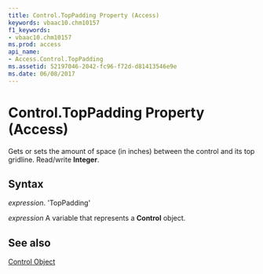 ```yaml
---
title: Control.TopPadding Property (Access)
keywords: vbaac10.chm10157
f1_keywords:
- vbaac10.chm10157
ms.prod: access
api_name:
- Access.Control.TopPadding
ms.assetid: 52197046-2042-fc96-f72d-d81413546e9e
ms.date: 06/08/2017
---
```



# Control.TopPadding Property (Access)

Gets or sets the amount of space (in inches) between the control and its top gridline. Read/write  **Integer**.


## Syntax

 _expression_. 'TopPadding'

 _expression_ A variable that represents a **Control** object.


## See also


[Control Object](Access.Control.md)

